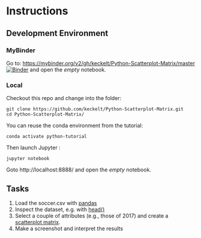 
# Instructions

## Development Environment
### MyBinder

Go to: https://mybinder.org/v2/gh/keckelt/Python-Scatterplot-Matrix/master
[![Binder](https://mybinder.org/badge_logo.svg)](https://mybinder.org/v2/gh/keckelt/Python-Scatterplot-Matrix/master)
 and open the *empty* notebook.

### Local
Checkout this repo and change into the folder:
```
git clone https://github.com/keckelt/Python-Scatterplot-Matrix.git
cd Python-Scatterplot-Matrix/
```

You can reuse the conda environment from the tutorial:
```
conda activate python-tutorial
```

Then launch Jupyter :
```
jupyter notebook
```

Goto http://localhost:8888/ and open the *empty* notebook.

## Tasks

1. Load the soccer.csv with [pandas](https://pandas.pydata.org/pandas-docs/stable/reference/api/pandas.read_csv.html)
2. Inspect the dataset, e.g. with [head()](https://pandas.pydata.org/pandas-docs/stable/reference/api/pandas.DataFrame.head.html)
3. Select a couple of attributes (e.g., those of 2017) and create a [scatterplot matrix](https://pandas.pydata.org/pandas-docs/stable/reference/api/pandas.plotting.scatter_matrix.html).
4. Make a screenshot and interpret the results
